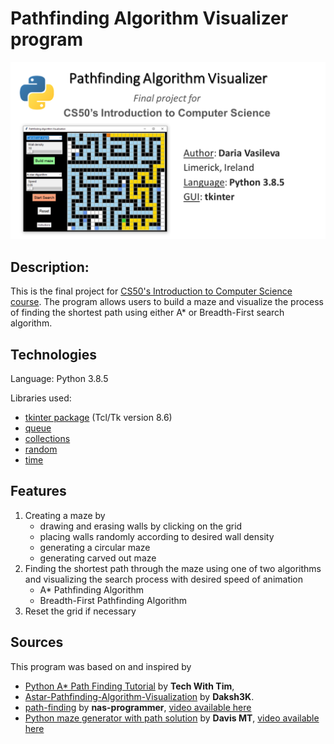 # Pathfinding Algorithm Visualizer program
<img src="https://github.com/DariaSVasileva/Pathfinding_Algorithm_Visualizer_tkinter/blob/main/Pathfinding%20Algorithm%20Visualizer.png" alt="Pathfinding Algorithm Visualizer, Final Project for CS50, uses python 3.8.5 and tkinter as GUI" width="600"/>

## Description:
This is the final project for [CS50's Introduction to Computer Science course](https://www.edx.org/course/introduction-computer-science-harvardx-cs50x). 
The program allows users to build a maze and visualize the process of finding the shortest path using either A\* or Breadth-First search algorithm.

## Technologies
Language: Python 3.8.5

Libraries used:
- [tkinter package](https://docs.python.org/3/library/tkinter.html) (Tcl/Tk version 8.6)
- [queue](https://docs.python.org/3/library/queue.html)
- [collections](https://docs.python.org/3/library/collections.html)
- [random](https://docs.python.org/3/library/random.html)
- [time](https://docs.python.org/3/library/time.html)

## Features
1. Creating a maze by
	- drawing and erasing walls by clicking on the grid
	- placing walls randomly according to desired wall density
	- generating a circular maze
	- generating carved out maze
2. Finding the shortest path through the maze using one of two algorithms and visualizing the search process with desired speed of animation
	- A\* Pathfinding Algorithm
	- Breadth-First Pathfinding Algorithm
3. Reset the grid if necessary

## Sources
This program was based on and inspired by
- [Python A\* Path Finding Tutorial](https://www.youtube.com/watch?v=JtiK0DOeI4A&ab_channel=TechWithTim) by **Tech With Tim**,
- [Astar-Pathfinding-Algorithm-Visualization](https://github.com/Daksh3K/Astar-Pathfinding-Algorithm-Visualization) by **Daksh3K**. 
- [path-finding](https://github.com/nas-programmer/path-finding) by **nas-programmer**, [video available here](https://www.youtube.com/watch?v=LF1h-8bEjP0&ab_channel=codeNULL)
- [Python maze generator with path solution](https://github.com/tonypdavis/PythonMazeGenerator) by **Davis MT**, [video available here](https://www.youtube.com/watch?v=Xthh4SEMA2o&ab_channel=DavisMT)
